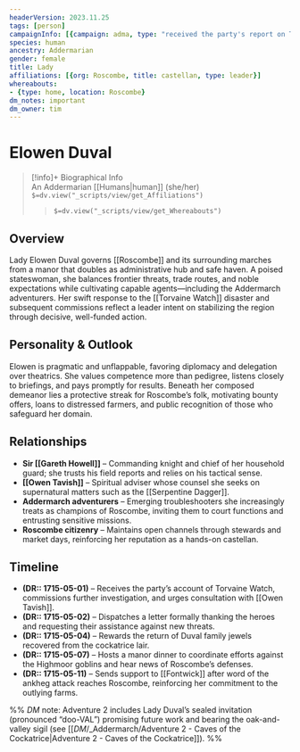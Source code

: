 ```yaml
---
headerVersion: 2023.11.25
tags: [person]
campaignInfo: [{campaign: adma, type: "received the party's report on Torvaine Watch", date: 1715-05-01}, {campaign: adma, type: "rewarded the heroes for returning Duval heirlooms", date: 1715-05-04}, {campaign: adma, type: "hosted a strategy dinner regarding the goblin threat", date: 1715-05-07}, {campaign: adma, type: "dispatched aid to Fontwick after the ankheg attack", date: 1715-05-11}]
species: human
ancestry: Addermarian
gender: female
title: Lady
affiliations: [{org: Roscombe, title: castellan, type: leader}]
whereabouts:
- {type: home, location: Roscombe}
dm_notes: important
dm_owner: tim
---
```

# Elowen Duval
>[!info]+ Biographical Info  
> An Addermarian [[Humans|human]] (she/her)  
> `$=dv.view("_scripts/view/get_Affiliations")`  
>> `$=dv.view("_scripts/view/get_Whereabouts")`

## Overview
Lady Elowen Duval governs [[Roscombe]] and its surrounding marches from a manor that doubles as administrative hub and safe haven. A poised stateswoman, she balances frontier threats, trade routes, and noble expectations while cultivating capable agents—including the Addermarch adventurers. Her swift response to the [[Torvaine Watch]] disaster and subsequent commissions reflect a leader intent on stabilizing the region through decisive, well-funded action.

## Personality & Outlook
Elowen is pragmatic and unflappable, favoring diplomacy and delegation over theatrics. She values competence more than pedigree, listens closely to briefings, and pays promptly for results. Beneath her composed demeanor lies a protective streak for Roscombe’s folk, motivating bounty offers, loans to distressed farmers, and public recognition of those who safeguard her domain.

## Relationships
- **Sir [[Gareth Howell]]** – Commanding knight and chief of her household guard; she trusts his field reports and relies on his tactical sense.  
- **[[Owen Tavish]]** – Spiritual adviser whose counsel she seeks on supernatural matters such as the [[Serpentine Dagger]].  
- **Addermarch adventurers** – Emerging troubleshooters she increasingly treats as champions of Roscombe, inviting them to court functions and entrusting sensitive missions.  
- **Roscombe citizenry** – Maintains open channels through stewards and market days, reinforcing her reputation as a hands-on castellan.

## Timeline
- **(DR:: 1715-05-01)** – Receives the party’s account of Torvaine Watch, commissions further investigation, and urges consultation with [[Owen Tavish]].  
- **(DR:: 1715-05-02)** – Dispatches a letter formally thanking the heroes and requesting their assistance against new threats.  
- **(DR:: 1715-05-04)** – Rewards the return of Duval family jewels recovered from the cockatrice lair.  
- **(DR:: 1715-05-07)** – Hosts a manor dinner to coordinate efforts against the Highmoor goblins and hear news of Roscombe’s defenses.  
- **(DR:: 1715-05-11)** – Sends support to [[Fontwick]] after word of the ankheg attack reaches Roscombe, reinforcing her commitment to the outlying farms.

%% _DM_ note: Adventure 2 includes Lady Duval’s sealed invitation (pronounced “doo-VAL”) promising future work and bearing the oak-and-valley sigil (see [[_DM_/_Addermarch/Adventure 2 - Caves of the Cockatrice|Adventure 2 - Caves of the Cockatrice]]). %%
